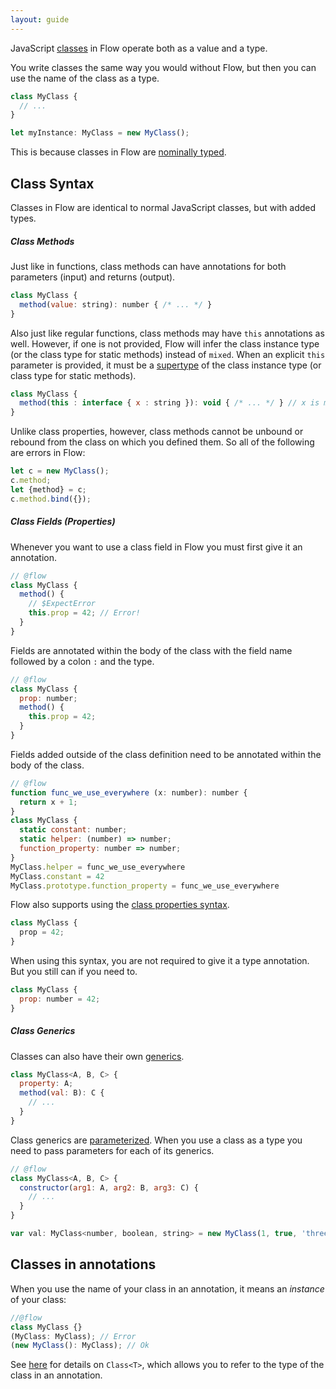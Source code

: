```yaml
---
layout: guide
---
```


JavaScript [classes](https://developer.mozilla.org/en-US/docs/Web/JavaScript/Reference/Classes)
in Flow operate both as a value and a type.

You write classes the same way you would without Flow, but then you can use the
name of the class as a type.

```js
class MyClass {
  // ...
}

let myInstance: MyClass = new MyClass();
```

This is because classes in Flow are [nominally typed](../../lang/nominal-structural).

## Class Syntax <a class="toc" id="toc-class-syntax" href="#toc-class-syntax"></a>

Classes in Flow are identical to normal JavaScript classes, but with added
types.

##### Class Methods <a class="toc" id="toc-class-methods" href="#toc-class-methods"></a>

Just like in functions, class methods can have annotations for both parameters
(input) and returns (output).

```js
class MyClass {
  method(value: string): number { /* ... */ }
}
```

Also just like regular functions, class methods may have `this` annotations as well.
However, if one is not provided, Flow will infer the class instance type (or the class type for static methods)
instead of `mixed`. When an explicit `this` parameter is provided, it must be a [supertype](../../lang/subtypes/) of
the class instance type (or class type for static methods).

```js
class MyClass {
  method(this : interface { x : string }): void { /* ... */ } // x is missing in `MyClass`
}
```


Unlike class properties, however, class methods cannot be unbound or rebound from
the class on which you defined them. So all of the following are errors in Flow:

```js
let c = new MyClass();
c.method;
let {method} = c;
c.method.bind({});
```

##### Class Fields (Properties) <a class="toc" id="toc-class-fields-properties" href="#toc-class-fields-properties"></a>

Whenever you want to use a class field in Flow you must first give it an
annotation.

```js
// @flow
class MyClass {
  method() {
    // $ExpectError
    this.prop = 42; // Error!
  }
}
```

Fields are annotated within the body of the class with the field name followed
by a colon `:` and the type.

```js
// @flow
class MyClass {
  prop: number;
  method() {
    this.prop = 42;
  }
}
```

Fields added outside of the class definition need to be annotated within the body
of the class.

```js
// @flow
function func_we_use_everywhere (x: number): number {
  return x + 1;
}
class MyClass {
  static constant: number;
  static helper: (number) => number;
  function_property: number => number;
}
MyClass.helper = func_we_use_everywhere
MyClass.constant = 42
MyClass.prototype.function_property = func_we_use_everywhere
```

Flow also supports using the [class properties syntax](https://tc39.github.io/proposal-class-public-fields/).

```js
class MyClass {
  prop = 42;
}
```

When using this syntax, you are not required to give it a type annotation. But
you still can if you need to.

```js
class MyClass {
  prop: number = 42;
}
```

##### Class Generics <a class="toc" id="toc-class-generics" href="#toc-class-generics"></a>

Classes can also have their own [generics](../generics/).

```js
class MyClass<A, B, C> {
  property: A;
  method(val: B): C {
    // ...
  }
}
```

Class generics are [parameterized](../generics/#toc-parameterized-generics).
When you use a class as a type you need to pass parameters for each of its
generics.

```js
// @flow
class MyClass<A, B, C> {
  constructor(arg1: A, arg2: B, arg3: C) {
    // ...
  }
}

var val: MyClass<number, boolean, string> = new MyClass(1, true, 'three');
```

## Classes in annotations<a class="toc" id="toc-classes-in-annotations" href="#toc-classes-in-annotations"></a>

When you use the name of your class in an annotation, it means an _instance_ of your class:

```js
//@flow
class MyClass {}
(MyClass: MyClass); // Error
(new MyClass(): MyClass); // Ok
```

See [here](../utilities/#toc-class) for details on `Class<T>`, which allows you
to refer to the type of the class in an annotation.
